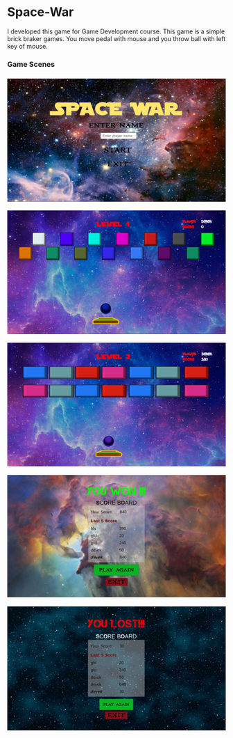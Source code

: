 # Space-War

I developed this game for Game Development course. This game is a simple brick braker games. You move pedal with mouse and you throw ball with left key of mouse.

<h3> Game Scenes <h3>
  
  ![image1](Game%20Images/1.png)
  
  ![image2](Game%20Images/2.png)
  
  
  ![image3](Game%20Images/3.png)
  
  
  ![image4](Game%20Images/4.png)
  
  
  ![image5](Game%20Images/5.png)
  
